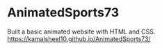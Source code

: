 # AnimatedSports73
Built a basic animated website with HTML and CSS.
https://kamalsheel10.github.io/AnimatedSports73/
